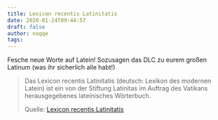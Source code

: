 ```yaml
---
title: Lexicon recentis Latinitatis
date: 2020-01-24T09:44:57
draft: false
author: noqqe
tags:
---
```


Fesche neue Worte auf Latein!
Sozusagen das DLC zu eurem großen Latinum (was ihr sicherlich alle habt!)

> Das Lexicon recentis Latinitatis (deutsch: Lexikon des modernen Latein) ist
> ein von der Stiftung Latinitas im Auftrag des Vatikans herausgegebenes
> lateinisches Wörterbuch.
>
> Quelle: [Lexicon recentis Latinitatis](https://de.wikipedia.org/wiki/Lexicon_recentis_Latinitatis)
